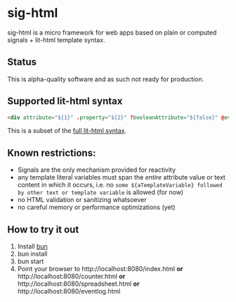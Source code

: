 # sig-html
 sig-html is a micro framework for web apps based on plain or computed signals + lit-html template syntax.

## Status
This is alpha-quality software and as such not ready for production.

## Supported lit-html syntax

```html
<div attribute="${1}" .property="${2}" ?booleanAttribute="${false}" @event="${e => alert(e)}">${5}</div>
```
This is a subset of the [full lit-html syntax](https://lit.dev/docs/templates/expressions/).

## Known restrictions:
- Signals are the only mechanism provided for reactivity
- any template literal variables must span the _entire_ attribute value or text content in which it occurs, i.e. no `some ${aTemplateVariable} followed by other text or template variable` is allowed (for now)
- no HTML validation or sanitizing whatsoever
- no careful memory or performance optimizations (yet)

## How to try it out

1. Install [bun](https://bun.sh)
2. bun install
3. bun start
4. Point your browser to http://localhost:8080/index.html **or** http://localhost:8080/counter.html **or** http://localhost:8080/spreadsheet.html **or** http://localhost:8080/eventlog.html
